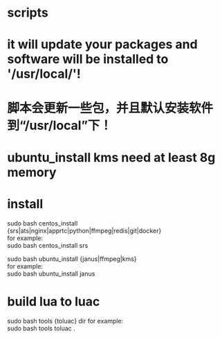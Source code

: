# scripts
# it will update your packages and software will be installed to '/usr/local/'!
# 脚本会更新一些包，并且默认安装软件到“/usr/local”下！
# ubuntu_install kms need at least 8g memory

# install
sudo bash centos_install {srs|ats|nginx|apprtc|python|ffmpeg|redis|git|docker}  
for example:  
sudo bash centos_install srs

sudo bash ubuntu_install {janus|ffmpeg|kms}  
for example:  
sudo bash ubuntu_install janus


# build lua to luac
sudo bash tools {toluac} dir 
for example:  
sudo bash tools toluac .
